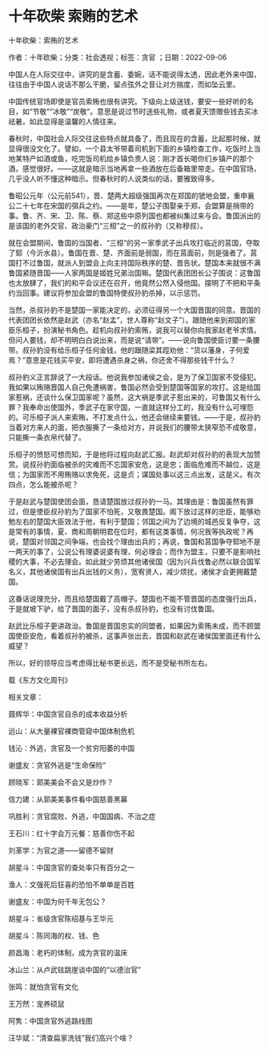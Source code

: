 # 十年砍柴  索贿的艺术  
  
十年砍柴：索贿的艺术  
作者：十年砍柴；分类：社会透视；标签：贪官 ；日期：2022-09-06  
中国人在人际交往中，讲究的是含蓄、委婉，话不能说得太透，因此老外来中国，往往由于中国人说话不那么干脆，留点弦外之音让对方揣度，而如坠云里。  
中国传统官场即使是官员索贿也很有讲究。下级向上级送钱，要安一些好听的名目，如“节敬”“冰敬”“炭敬”。意思是说过节时送些礼物，或者夏天馈赠些钱去买冰祛暑。如此显得是温馨的人情往来。  
春秋时，中国社会人际交往这些特点就具备了，而且现在的含蓄，比起那时候，就显得很没文化了。譬如，一个县太爷带着司机到下面的乡镇检查工作，吃饭时上当地某特产如酒或鱼，吃完饭司机给乡镇负责人说：刚才首长喝你们乡镇产的那个酒，感觉很好。——这就是暗示当地再拿一些酒放在后备箱里带走。在中国官场，几乎没人听不懂这种暗示。但春秋时的人说类似的话，要雅致得多。  
鲁昭公元年（公元前541），晋、楚两大超级强国再次在郑国的虢地会盟，重申襄公二十七年在宋国的弭兵之约。——是年，楚公子围娶亲于郑，会盟算是捎带的事。鲁、齐、宋、卫、陈、蔡、郑这些中原列国也都被纠集过来与会。鲁国派出的是该国的老外交官、政治豪门“三桓”之一的叔孙豹（又称穆叔）。  
就在会盟期间，鲁国的当国者、“三桓”的另一家季武子出兵攻打临近的莒国，夺取了郓（今沂水县）。鲁国在晋、楚、齐面前是弱国，而在莒面前，则是强者了。莒国打不过鲁国，就派人到盟会上向主持国际秩序的楚、晋告状。楚国本来就很不满鲁国紧随晋国——人家两国是姬姓兄弟治国嘛。楚国代表团团长公子围说：这鲁国也太放肆了，我们的和平会议还在召开，他竟然公然入侵他国。摆明了不把和平条约当回事。建议将参加会盟的鲁国特使叔孙豹杀掉，以示惩罚。  
当然，杀叔孙豹不是楚国一家能决定的，必须征得另一个大国晋国的同意。晋国的代表团团长依然是赵武（亦名“赵孟”，世人尊称“赵文子”）。跟随他来到郑国的家臣乐桓子，扮演秘书角色。趁机向叔孙豹索贿，说我可以替你向我家赵老爷求情。但问人要钱，却不明明白白说出来，而是说“请带”。——说向鲁国使臣讨要一条腰带。叔孙豹没有给乐桓子任何金钱，他的跟随梁其踁劝他：“货以藩身，子何爱焉？”意思是花钱买平安，即将遭遇杀身之祸，你还舍不得那些钱干什么？  
叔孙豹义正言辞说了一大段话。他说我参加诸侯之会，是为了保卫国家不受侵犯。我如果以贿赂晋国人自己免遭祸害，鲁国必然会受到楚国等国家的攻打。这是给国家惹祸，还谈什么保卫国家呢？虽然，这大祸是季武子惹出来的，可鲁国又有什么罪？我奉命出使国外，季武子在家守国，一直就这样分工的，我没有什么可埋怨的。可乐桓子派人来索贿，不打发点什么，他还会继续来要钱。——于是，叔孙豹当着对方来人的面，把衣服撕了一条给对方，并说我们的腰带太狭窄恐不成敬意，只能撕一条衣帛代替了。  
乐桓子的愤怒可想而知，于是他将过程向赵武汇报。赵武却对叔孙豹的表现大加赞赏。说叔孙豹面临被杀的灾难而不忘国家安危，这是忠；面临危难而不越位，这是信；为国家而不用贿赂以求免死，这是贞；谋国处事以这三点出发，这是义。有次四点，怎么能被杀呢？  
于是赵武与楚国使团会面，恳请楚国放过叔孙豹一马。其理由是：鲁国虽然有罪过，但是使臣叔孙豹为了国家不怕死，又敬畏楚国。阁下放过这样的忠臣，能够劝勉左右的楚国大臣效法于他，有利于楚国；邻国之间为了边境的城邑反复争夺，这是常有的事情，夏、商和周朝明君在位时，都有这类事情，何况我等执政呢？再说，楚国对邻国之间争端，也会找个理由出兵的；再说，鲁国和莒国争夺郓地不是一两天的事了，公说公有理婆说婆有理，何必理会；而作为盟主，只要不是影响社稷的大事，不必去理会。如此就少劳烦其他诸侯国（因为兴兵伐鲁必然以联合国军名义，其他诸侯国有出兵出钱的义务），宽宥贤人，减少烦扰，诸侯才会更拥戴楚国。  
这番话说理充分，而且给楚国戴了高帽子。楚国也不能不管晋国的态度强行出兵，于是就坡下驴，给了晋国的面子，没有杀叔孙豹，也没有讨伐鲁国。  
赵武比乐桓子更讲政治。鲁国是晋国忠实的同盟者，如果因为索贿未成，而不顾盟国使臣安危，看着叔孙豹被杀，这事声张出去，晋国和赵武在诸侯国里面还有什么威望？  
所以，好的领导应当考虑得比秘书更长远，而不是受秘书所左右。  
载《东方文化周刊》  
  
相关文章：  
聂辉华：中国贪官自杀的成本收益分析  
远山：从大量裸官裸商管窥中国体制危机  
钱沁：外逃，贪官及一个贫穷阳萎的中国  
谢盛友：贪官外逃是“生命保险”  
顾晓军：郭美美会不会又是炒作？  
信力建：从郭美美事件看中国慈善黑幕  
巩胜利：贪官腐败、外逃，中国国病、不治之症  
王石川：红十字会万元餐：慈善你伤不起  
刘革学：为官之道——留德不留财  
胡星斗：中国贪官的查处率只有百分之一  
渔人：文强死后狂喜的恐怕不单单是百姓  
谢盛友：中国为何千年无包公？  
胡星斗：省级贪官陈绍基与王华元  
胡星斗：陈同海的权、钱、色  
颜昌海：老朽的体制，成为贪官的温床  
冰山兰：从卢武铉跳崖谈中国的“以德治官”  
张鸣：就怕贪官有文化  
王万然：宠养硕鼠  
阿隽：中国贪官外逃路线图  
汪华斌：“清查扁家洗钱”我们高兴个啥？